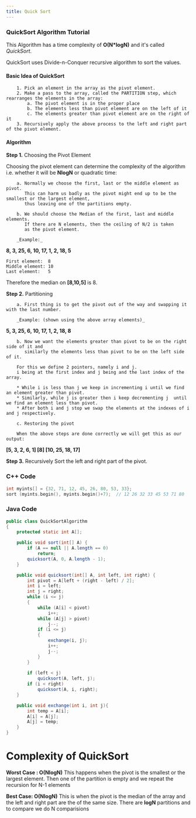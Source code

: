 ```yaml
---
title: Quick Sort
---
```


### QuickSort Algorithm Tutorial


This Algorithm has a time complexity of **O(N\*logN)** and it's called _QuickSort_\.

QuickSort uses Divide-n-Conquer recursive algorithm to sort the values\.

#### Basic Idea of QuickSort


		1. Pick an element in the array as the pivot element.
		2. Make a pass to the array, called the PARTITION step, which rearranges the elements in the array:
			a. The pivot element is in the proper place
    		b. The elements less than pivot element are on the left of it
    		c. The elements greater than pivot element are on the right of it
		3. Recursively apply the above process to the left and right part of the pivot element.

#### Algorithm 

**Step 1.**  Choosing the Pivot Element

Choosing the pivot element can determine the complexity of the algorithm i.e. whether it will be **NlogN** or quadratic time:

		a. Normally we choose the first, last or the middle element as pivot. 
		   This can harm us badly as the pivot might end up to be the smallest or the largest element, 
		   thus leaving one of the partitions empty.

		b. We should choose the Median of the first, last and middle elements. 
		   If there are N elements, then the ceiling of N/2 is taken 
		   as the pivot element.

		_Example:_

**8, 3, 25, 6, 10, 17, 1, 2, 18, 5**

	First element: 	8
	Middle element: 10
	Last element: 	5

Therefore the median on **\[8,10,5\]** is 8.

**Step 2.**  Partitioning 

		a. First thing is to get the pivot out of the way and swapping it with the last number. 

		_Example: (shown using the above array elements)_

**5, 3, 25, 6, 10, 17, 1, 2, 18, 8**

		b. Now we want the elements greater than pivot to be on the right side of it and 
		   similarly the elements less than pivot to be on the left side of it.

		For this we define 2 pointers, namely i and j. 
		i being at the first index and j being and the last index of the array.

		* While i is less than j we keep in incrementing i until we find an element greater than pivot.
		* Similarly, while j is greater then i keep decrementing j  until we find an element less than pivot.
		* After both i and j stop we swap the elements at the indexes of i and j respectively.

		c. Restoring the pivot

		When the above steps are done correctly we will get this as our output:

**\[5, 3, 2, 6, 1\] \[8\] \[10, 25, 18, 17\]**

**Step 3.** Recursively Sort the left and right part of the pivot.

### C++ Code

```c++
int myints[] = {32, 71, 12, 45, 26, 80, 53, 33};
sort (myints.begin(), myints.begin()+7);  // 12 26 32 33 45 53 71 80
```


### Java Code

```java
public class QuickSortAlgorithm
{
	protected static int A[];

    public void sort(int[] A) {
        if (A == null || A.length == 0)
            return;
        quicksort(A, 0, A.length - 1);
    }

    public void quicksort(int[] A, int left, int right) {
        int pivot = A[left + (right - left) / 2];
        int i = left;
        int j = right;
        while (i <= j)
        {
            while (A[i] < pivot)
                i++;
            while (A[j] > pivot)
                j--;
            if (i <= j)
            {
                exchange(i, j);
                i++;
                j--;
            }
        }
        
        if (left < j)
            quicksort(A, left, j);
        if (i < right)
            quicksort(A, i, right);
    }

    public void exchange(int i, int j){
        int temp = A[i];
        A[i] = A[j];
        A[j] = temp;
    }
}
```
# Complexity of QuickSort

**Worst Case : O\(NlogN\)**
	This happens when the pivot is the smallest or the largest element. Then one of the partition is empty and we repeat the recursion for N-1 elements

**Best Case: O\(NlogN\)**
	This is when the pivot is the median of the array and the left and right part are the of the same size. There are **logN** partitions and to compare we do N comparisions

